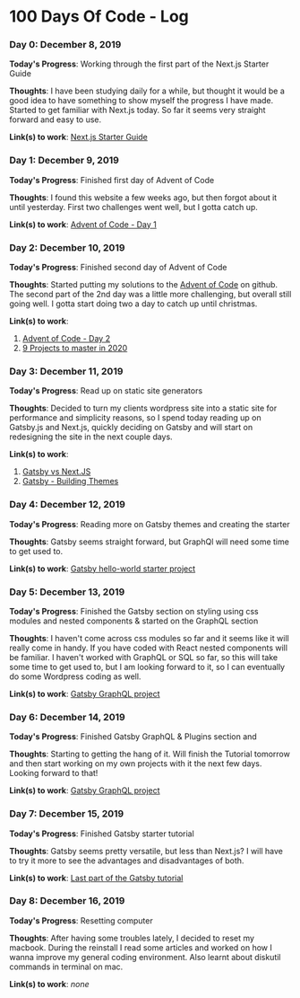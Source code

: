 # 100 Days Of Code - Log

### Day 0: December 8, 2019

**Today's Progress**: Working through the first part of the Next.js Starter Guide

**Thoughts**: I have been studying daily for a while, but thought it would be a good idea to have something to show myself the progress I have made. Started to get familiar with Next.js today. So far it seems very straight forward and easy to use.

**Link(s) to work**: [Next.js Starter Guide](https://nextjs.org/learn/basics/getting-started)


### Day 1: December 9, 2019

**Today's Progress**: Finished first day of Advent of Code

**Thoughts**: I found this website a few weeks ago, but then forgot about it until yesterday. First two challenges went well, but I gotta catch up.

**Link(s) to work**: [Advent of Code - Day 1](https://adventofcode.com/2019/day/1)


### Day 2: December 10, 2019

**Today's Progress**: Finished second day of Advent of Code

**Thoughts**: Started putting my solutions to the [Advent of Code](https://adventofcode.com/) on github. The second part of the 2nd day was a little more challenging, but overall still going well. I gotta start doing two a day to catch up until christmas.

**Link(s) to work**: 
1. [Advent of Code - Day 2](https://adventofcode.com/2019/day/2)
2. [9 Projects to master in 2020](https://medium.com/better-programming/9-projects-you-can-do-to-become-a-front-end-master-in-2020-97577110cca1)


### Day 3: December 11, 2019

**Today's Progress**: Read up on static site generators

**Thoughts**: Decided to turn my clients wordpress site into a static site for performance and simplicity reasons, so I spend today reading up on Gatsby.js and Next.js, quickly deciding on Gatsby and will start on redesigning the site in the next couple days.

**Link(s) to work**: 
1. [Gatsby vs Next.JS](https://dev.to/jameesy/gatsby-vs-next-js-what-why-and-when-4al5)
2. [Gatsby - Building Themes](https://www.gatsbyjs.org/docs/themes/building-themes/)


### Day 4: December 12, 2019

**Today's Progress**: Reading more on Gatsby themes and creating the starter

**Thoughts**: Gatsby seems straight forward, but GraphQl will need some time to get used to.

**Link(s) to work**: [Gatsby hello-world starter project](https://github.com/LarsBehrenberg/testing-projects/tree/master/gatsby-hello-world)


### Day 5: December 13, 2019

**Today's Progress**: Finished the Gatsby section on styling using css modules and nested components & started on the GraphQL section

**Thoughts**: I haven't come across css modules so far and it seems like it will really come in handy. If you have coded with React nested components will be familiar. I haven't worked with GraphQL or SQL so far, so this will take some time to get used to, but I am looking forward to it, so I can eventually do some Wordpress coding as well.

**Link(s) to work**: [Gatsby GraphQL project](https://github.com/LarsBehrenberg/testing-projects/tree/master/gatsby-graphql)


### Day 6: December 14, 2019

**Today's Progress**: Finished Gatsby GraphQL & Plugins section and 

**Thoughts**: Starting to getting the hang of it. Will finish the Tutorial tomorrow and then start working on my own projects with it the next few days. Looking forward to that!

**Link(s) to work**: [Gatsby GraphQL project](https://www.gatsbyjs.org/tutorial/part-seven/)


### Day 7: December 15, 2019

**Today's Progress**: Finished Gatsby starter tutorial

**Thoughts**: Gatsby seems pretty versatile, but less than Next.js? I will have to try it more to see the advantages and disadvantages of both.

**Link(s) to work**: [Last part of the Gatsby tutorial](https://www.gatsbyjs.org/tutorial/part-eight/)


### Day 8: December 16, 2019

**Today's Progress**: Resetting computer

**Thoughts**: After having some troubles lately, I decided to reset my macbook. During the reinstall I read some articles and worked on how I wanna improve my general coding environment. Also learnt about diskutil commands in terminal on mac.

**Link(s) to work**: *none*

